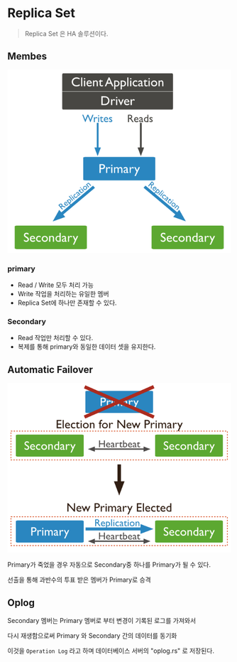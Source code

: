 # Replica Set

> Replica Set 은 HA 솔루션이다.

## Membes

![](<../../.gitbook/assets/image (2) (1).png>)

### primary

* Read / Write 모두 처리 가능
* Write 작업을 처리하는 유일한 멤버
* Replica Set에 하나만 존재할  수 있다.

### Secondary&#x20;

* Read 작업만 처리할 수 있다.
* 복제를 통해 primary와 동일한 데이터 셋을 유지한다.



## Automatic Failover

![](<../../.gitbook/assets/image (1) (1).png>)

Primary가 죽었을 경우 자동으로  Secondary중 하나를 Primary가 될 수 있다.

선출을 통해 과반수의 투표 받은 멤버가 Primary로  승격



## Oplog

Secondary 멤버는 Primary 멤버로 부터 변경이 기록된 로그를 가져와서&#x20;

다시 재생함으로써 Primary 와 Secondary 간의 데이터를 동기화

이것을 `Operation Log` 라고 하며 데이터베이스 서버의 "oplog.rs" 로 저장된다.

